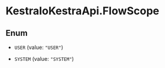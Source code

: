 # KestraIoKestraApi.FlowScope

## Enum


* `USER` (value: `"USER"`)

* `SYSTEM` (value: `"SYSTEM"`)


